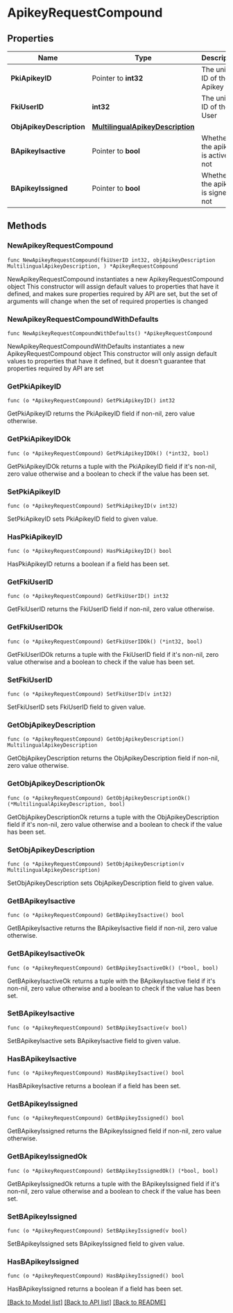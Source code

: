 # ApikeyRequestCompound

## Properties

Name | Type | Description | Notes
------------ | ------------- | ------------- | -------------
**PkiApikeyID** | Pointer to **int32** | The unique ID of the Apikey | [optional] 
**FkiUserID** | **int32** | The unique ID of the User | 
**ObjApikeyDescription** | [**MultilingualApikeyDescription**](MultilingualApikeyDescription.md) |  | 
**BApikeyIsactive** | Pointer to **bool** | Whether the apikey is active or not | [optional] 
**BApikeyIssigned** | Pointer to **bool** | Whether the apikey is signed or not | [optional] 

## Methods

### NewApikeyRequestCompound

`func NewApikeyRequestCompound(fkiUserID int32, objApikeyDescription MultilingualApikeyDescription, ) *ApikeyRequestCompound`

NewApikeyRequestCompound instantiates a new ApikeyRequestCompound object
This constructor will assign default values to properties that have it defined,
and makes sure properties required by API are set, but the set of arguments
will change when the set of required properties is changed

### NewApikeyRequestCompoundWithDefaults

`func NewApikeyRequestCompoundWithDefaults() *ApikeyRequestCompound`

NewApikeyRequestCompoundWithDefaults instantiates a new ApikeyRequestCompound object
This constructor will only assign default values to properties that have it defined,
but it doesn't guarantee that properties required by API are set

### GetPkiApikeyID

`func (o *ApikeyRequestCompound) GetPkiApikeyID() int32`

GetPkiApikeyID returns the PkiApikeyID field if non-nil, zero value otherwise.

### GetPkiApikeyIDOk

`func (o *ApikeyRequestCompound) GetPkiApikeyIDOk() (*int32, bool)`

GetPkiApikeyIDOk returns a tuple with the PkiApikeyID field if it's non-nil, zero value otherwise
and a boolean to check if the value has been set.

### SetPkiApikeyID

`func (o *ApikeyRequestCompound) SetPkiApikeyID(v int32)`

SetPkiApikeyID sets PkiApikeyID field to given value.

### HasPkiApikeyID

`func (o *ApikeyRequestCompound) HasPkiApikeyID() bool`

HasPkiApikeyID returns a boolean if a field has been set.

### GetFkiUserID

`func (o *ApikeyRequestCompound) GetFkiUserID() int32`

GetFkiUserID returns the FkiUserID field if non-nil, zero value otherwise.

### GetFkiUserIDOk

`func (o *ApikeyRequestCompound) GetFkiUserIDOk() (*int32, bool)`

GetFkiUserIDOk returns a tuple with the FkiUserID field if it's non-nil, zero value otherwise
and a boolean to check if the value has been set.

### SetFkiUserID

`func (o *ApikeyRequestCompound) SetFkiUserID(v int32)`

SetFkiUserID sets FkiUserID field to given value.


### GetObjApikeyDescription

`func (o *ApikeyRequestCompound) GetObjApikeyDescription() MultilingualApikeyDescription`

GetObjApikeyDescription returns the ObjApikeyDescription field if non-nil, zero value otherwise.

### GetObjApikeyDescriptionOk

`func (o *ApikeyRequestCompound) GetObjApikeyDescriptionOk() (*MultilingualApikeyDescription, bool)`

GetObjApikeyDescriptionOk returns a tuple with the ObjApikeyDescription field if it's non-nil, zero value otherwise
and a boolean to check if the value has been set.

### SetObjApikeyDescription

`func (o *ApikeyRequestCompound) SetObjApikeyDescription(v MultilingualApikeyDescription)`

SetObjApikeyDescription sets ObjApikeyDescription field to given value.


### GetBApikeyIsactive

`func (o *ApikeyRequestCompound) GetBApikeyIsactive() bool`

GetBApikeyIsactive returns the BApikeyIsactive field if non-nil, zero value otherwise.

### GetBApikeyIsactiveOk

`func (o *ApikeyRequestCompound) GetBApikeyIsactiveOk() (*bool, bool)`

GetBApikeyIsactiveOk returns a tuple with the BApikeyIsactive field if it's non-nil, zero value otherwise
and a boolean to check if the value has been set.

### SetBApikeyIsactive

`func (o *ApikeyRequestCompound) SetBApikeyIsactive(v bool)`

SetBApikeyIsactive sets BApikeyIsactive field to given value.

### HasBApikeyIsactive

`func (o *ApikeyRequestCompound) HasBApikeyIsactive() bool`

HasBApikeyIsactive returns a boolean if a field has been set.

### GetBApikeyIssigned

`func (o *ApikeyRequestCompound) GetBApikeyIssigned() bool`

GetBApikeyIssigned returns the BApikeyIssigned field if non-nil, zero value otherwise.

### GetBApikeyIssignedOk

`func (o *ApikeyRequestCompound) GetBApikeyIssignedOk() (*bool, bool)`

GetBApikeyIssignedOk returns a tuple with the BApikeyIssigned field if it's non-nil, zero value otherwise
and a boolean to check if the value has been set.

### SetBApikeyIssigned

`func (o *ApikeyRequestCompound) SetBApikeyIssigned(v bool)`

SetBApikeyIssigned sets BApikeyIssigned field to given value.

### HasBApikeyIssigned

`func (o *ApikeyRequestCompound) HasBApikeyIssigned() bool`

HasBApikeyIssigned returns a boolean if a field has been set.


[[Back to Model list]](../README.md#documentation-for-models) [[Back to API list]](../README.md#documentation-for-api-endpoints) [[Back to README]](../README.md)


